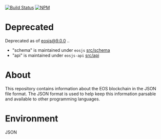 [![Build Status](https://travis-ci.org/EOSIO/eosjs-json.svg?branch=master)](https://travis-ci.org/EOSIO/eosjs-json)
[![NPM](https://img.shields.io/npm/v/eosjs-json.svg)](https://www.npmjs.org/package/eosjs-json)

# Deprecated

Deprecated as of eosjs@9.0.0 .. 

* "schema" is maintained under `eosjs` [src/schema](https://github.com/EOSIO/eosjs/tree/master/src/schema)
* "api" is maintained under `eosjs-api` [src/api](https://github.com/EOSIO/eosjs-api/tree/master/src/api)


# About

This repository contains information about the EOS blockchain in the JSON file format.  The JSON format is used to help keep this information parsable and available to other programming languages.

# Environment

JSON
